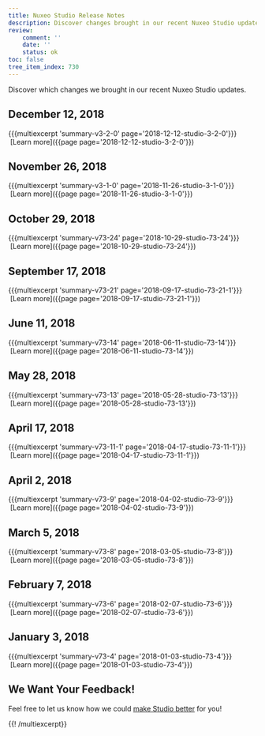 ```yaml
---
title: Nuxeo Studio Release Notes
description: Discover changes brought in our recent Nuxeo Studio updates.
review:
    comment: ''
    date: ''
    status: ok
toc: false
tree_item_index: 730
---
```


Discover which changes we brought in our recent Nuxeo Studio updates.

## December 12, 2018
{{{multiexcerpt 'summary-v3-2-0' page='2018-12-12-studio-3-2-0'}}}
<i class="fa fa-long-arrow-right" aria-hidden="true"></i>&nbsp;[Learn more]({{page page='2018-12-12-studio-3-2-0'}})

## November 26, 2018
{{{multiexcerpt 'summary-v3-1-0' page='2018-11-26-studio-3-1-0'}}}
<i class="fa fa-long-arrow-right" aria-hidden="true"></i>&nbsp;[Learn more]({{page page='2018-11-26-studio-3-1-0'}})

## October 29, 2018
{{{multiexcerpt 'summary-v73-24' page='2018-10-29-studio-73-24'}}}
<i class="fa fa-long-arrow-right" aria-hidden="true"></i>&nbsp;[Learn more]({{page page='2018-10-29-studio-73-24'}})

## September 17, 2018
{{{multiexcerpt 'summary-v73-21' page='2018-09-17-studio-73-21-1'}}}
<i class="fa fa-long-arrow-right" aria-hidden="true"></i>&nbsp;[Learn more]({{page page='2018-09-17-studio-73-21-1'}})

## June 11, 2018
{{{multiexcerpt 'summary-v73-14' page='2018-06-11-studio-73-14'}}}
<i class="fa fa-long-arrow-right" aria-hidden="true"></i>&nbsp;[Learn more]({{page page='2018-06-11-studio-73-14'}})

## May 28, 2018
{{{multiexcerpt 'summary-v73-13' page='2018-05-28-studio-73-13'}}}
<i class="fa fa-long-arrow-right" aria-hidden="true"></i>&nbsp;[Learn more]({{page page='2018-05-28-studio-73-13'}})

## April 17, 2018
{{{multiexcerpt 'summary-v73-11-1' page='2018-04-17-studio-73-11-1'}}}
<i class="fa fa-long-arrow-right" aria-hidden="true"></i>&nbsp;[Learn more]({{page page='2018-04-17-studio-73-11-1'}})

## April 2, 2018
{{{multiexcerpt 'summary-v73-9' page='2018-04-02-studio-73-9'}}}
<i class="fa fa-long-arrow-right" aria-hidden="true"></i>&nbsp;[Learn more]({{page page='2018-04-02-studio-73-9'}})

## March 5, 2018
{{{multiexcerpt 'summary-v73-8' page='2018-03-05-studio-73-8'}}}
<i class="fa fa-long-arrow-right" aria-hidden="true"></i>&nbsp;[Learn more]({{page page='2018-03-05-studio-73-8'}})

## February 7, 2018
{{{multiexcerpt 'summary-v73-6' page='2018-02-07-studio-73-6'}}}
<i class="fa fa-long-arrow-right" aria-hidden="true"></i>&nbsp;[Learn more]({{page page='2018-02-07-studio-73-6'}})

## January 3, 2018
{{{multiexcerpt 'summary-v73-4' page='2018-01-03-studio-73-4'}}}
<i class="fa fa-long-arrow-right" aria-hidden="true"></i>&nbsp;[Learn more]({{page page='2018-01-03-studio-73-4'}})

## We Want Your Feedback!
Feel free to let us know how we could <a href="https://portal.prodpad.com/eb062eda-6d54-11e7-8513-22000a2145da" target="_blank">make Studio better</a> for you!

{{! /multiexcerpt}}
